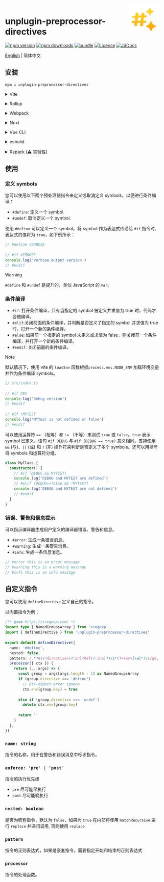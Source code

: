 <img src="assets/logo.svg" alt="logo" width="100" height="100" align="right" />

# unplugin-preprocessor-directives

[![npm version][npm-version-src]][npm-version-href]
[![npm downloads][npm-downloads-src]][npm-downloads-href]
[![bundle][bundle-src]][bundle-href]
[![License][license-src]][license-href]
[![JSDocs][jsdocs-src]][jsdocs-href]

[English](./README.md) | 简体中文

## 安装

```bash
npm i unplugin-preprocessor-directives
```

<details>
<summary>Vite</summary><br>

```ts
// vite.config.ts
import PreprocessorDirectives from 'unplugin-preprocessor-directives/vite'

export default defineConfig({
  plugins: [
    PreprocessorDirectives({ /* options */ }),
  ],
})
```

Example: [`playground/`](./playground/)

<br></details>

<details>
<summary>Rollup</summary><br>

```ts
// rollup.config.js
import PreprocessorDirectives from 'unplugin-preprocessor-directives/rollup'

export default {
  plugins: [
    PreprocessorDirectives({ /* options */ }),
  ],
}
```

<br></details>


<details>
<summary>Webpack</summary><br>

```ts
// webpack.config.js
module.exports = {
  /* ... */
  plugins: [
    require('unplugin-preprocessor-directives/webpack')({ /* options */ })
  ]
}
```

<br></details>

<details>
<summary>Nuxt</summary><br>

```ts
// nuxt.config.js
export default defineNuxtConfig({
  modules: [
    ['unplugin-preprocessor-directives/nuxt', { /* options */ }],
  ],
})
```

> This module works for both Nuxt 2 and [Nuxt Vite](https://github.com/nuxt/vite)

<br></details>

<details>
<summary>Vue CLI</summary><br>

```ts
// vue.config.js
module.exports = {
  configureWebpack: {
    plugins: [
      require('unplugin-preprocessor-directives/webpack')({ /* options */ }),
    ],
  },
}
```

<br></details>

<details>
<summary>esbuild</summary><br>

```ts
// esbuild.config.js
import { build } from 'esbuild'
import PreprocessorDirectives from 'unplugin-preprocessor-directives/esbuild'

build({
  plugins: [PreprocessorDirectives()],
})
```

<br></details>

<details>
<summary>Rspack (⚠️ 实验性)</summary><br>

```ts
// rspack.config.js
module.exports = {
  plugins: [
    require('unplugin-preprocessor-directives/rspack')({ /* options */ }),
  ],
}
```

<br></details>

## 使用

### 定义 symbols

您可以使用以下两个预处理器指令来定义或取消定义 symbols，以便进行条件编译：

- `#define`: 定义一个 symbol.
- `#undef`: 取消定义一个 symbol.

使用 `#define` 可以定义一个 symbol。将 symbol 作为表达式传递给 `#if` 指令时，表达式的值将为 `true`，如下例所示：

```ts
// #define VERBOSE

// #if VERBOSE
console.log('Verbose output version')
// #endif
```

> [!WARNING]
> `#define` 和 `#undef` 是提升的，类似 JavaScript 的 `var`。

### 条件编译

- `#if`: 打开条件编译，只有当指定的 symbol 被定义并求值为 true 时，代码才会被编译。
- `#elif`:关闭前面的条件编译，并判断是否定义了指定的 symbol 并求值为 true 时，打开一个新的条件编译。
- `#else`: 如果前一个指定的 symbol 未定义或求值为 false，则关闭前一个条件编译，并打开一个新的条件编译。
- `#endif`: 关闭前面的条件编译。

> [!NOTE]
> 默认情况下，使用 vite 的 `loadEnv` 函数根据`process.env.NODE_ENV` 加载环境变量并作为条件编译 symbols。

```ts
// src/index.ts

// #if DEV
console.log('Debug version')
// #endif

// #if !MYTEST
console.log('MYTEST is not defined or false')
// #endif
```

可以使用运算符 `==` （相等）和 `!=` （不等）来测试 `true` 或 `false`。`true` 表示 symbol 已定义。语句 `#if DEBUG` 与 `#if (DEBUG == true)` 意义相同。支持使用 `&&` (与)、`||` (或) 和 `!` (非) 操作符来判断是否定义了多个 symbols。还可以用括号将 symbols 和运算符分组。

```ts
class MyClass {
  constructor() {
    // #if (DEBUG && MYTEST)
    console.log('DEBUG and MYTEST are defined')
    // #elif (DEBUG==false && !MYTEST)
    console.log('DEBUG and MYTEST are not defined')
    // #endif
  }
}
```
### 错误、警告和信息提示

可以指示编译器生成用户定义的编译器错误、警告和信息。

- `#error`: 生成一条错误消息。
- `#warning`: 生成一条警告消息。
- `#info`: 生成一条信息消息。

```ts
// #error this is an error message
// #warning this is a warning message
// #info this is an info message
```

## 自定义指令

您可以使用 `defineDirective` 定义自己的指令。

以内置指令为例：

```ts
/** @see https://xregexp.com/ */
import type { NamedGroupsArray } from 'xregexp'
import { defineDirective } from 'unplugin-preprocessor-directives'

export default defineDirective({
  name: '#define',
  nested: false,
  pattern: /.*?#(?<directive>(?:un)?def(?:ine)?)\s*(?<key>[\w]*)\s/gm,
  processor({ ctx }) {
    return (...args) => {
      const group = args[args.length - 1] as NamedGroupsArray
      if (group.directive === 'define')
        // @ts-expect-error ignore
        ctx.env[group.key] = true

      else if (group.directive === 'undef')
        delete ctx.env[group.key]

      return ''
    }
  },
})
```

### `name: string`

指令的名称，用于在警告和错误消息中标识指令。

### `enforce: 'pre' | 'post'`

指令的执行优先级

- `pre` 尽可能早执行
- `post` 尽可能晚执行

### `nested: boolean`

是否为嵌套指令，默认为 `false`，如果为 `true` 在内部将使用 `matchRecursive` 进行 `replace` 并递归调用, 否则使用 `replace`

### `pattern`

指令的正则表达式，如果是嵌套指令，需要指定开始和结束的正则表达式

### `processor`

指令的处理函数。


[npm-version-src]: https://img.shields.io/npm/v/unplugin-preprocessor-directives?style=flat&colorA=18181B&colorB=F0DB4F
[npm-version-href]: https://npmjs.com/package/unplugin-preprocessor-directives
[npm-downloads-src]: https://img.shields.io/npm/dm/unplugin-preprocessor-directives?style=flat&colorA=18181B&colorB=F0DB4F
[npm-downloads-href]: https://npmjs.com/package/unplugin-preprocessor-directives
[bundle-src]: https://img.shields.io/bundlephobia/minzip/unplugin-preprocessor-directives?style=flat&colorA=18181B&colorB=F0DB4F
[bundle-href]: https://bundlephobia.com/result?p=unplugin-preprocessor-directives
[license-src]: https://img.shields.io/github/license/kejunmao/unplugin-preprocessor-directives.svg?style=flat&colorA=18181B&colorB=F0DB4F
[license-href]: https://github.com/kejunmao/unplugin-preprocessor-directives/blob/main/LICENSE
[jsdocs-src]: https://img.shields.io/badge/jsDocs.io-reference-18181B?style=flat&colorA=18181B&colorB=F0DB4F
[jsdocs-href]: https://www.jsdocs.io/package/unplugin-preprocessor-directives

